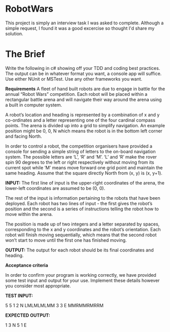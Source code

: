 RobotWars
=========

This project is simply an interview task I was asked to complete.  Although a simple request, I found it was a good excercise so thought I'd share my solution.

The Brief
=========

Write the following in c# showing off your TDD and coding best practices.
The output can be in whatever format you want, a console app will suffice.
Use either NUnit or MSTest. Use any other frameworks you want.

**Requirements**
A fleet of hand built robots are due to engage in battle for the annual “Robot Wars” competition. Each robot will be placed within a rectangular battle arena and will navigate their way around the arena using a built in computer system.

A robot’s location and heading is represented by a combination of x and y co-ordinates and a letter representing one of the four cardinal compass points. The arena is divided up into a grid to simplify navigation. An example position might be 0, 0, N which means the robot is in the bottom left corner and facing North.

In order to control a robot, the competition organisers have provided a console for sending a simple string of letters to the on-board navigation system. The possible letters are ‘L’, ‘R’ and ‘M’. ‘L’ and ‘R’ make the rover spin 90 degrees to the left or right respectively without moving from its current spot while ‘M’ means move forward one grid point and maintain the same heading. Assume that the square directly North from (x, y) is (x, y+1).

**INPUT:**
The first line of input is the upper-right coordinates of the arena, the lower-left coordinates are assumed to be (0, 0).

The rest of the input is information pertaining to the robots that have been deployed. Each robot has two lines of input - the first gives the robot’s position and the second is a series of instructions telling the robot how to move within the arena.

The position is made up of two integers and a letter separated by spaces, corresponding to the x and y coordinates and the robot’s orientation. Each robot will finish moving sequentially, which means that the second robot won’t start to move until the first one has finished moving.

**OUTPUT:**
The output for each robot should be its final coordinates and heading.


**Acceptance criteria**

In order to confirm your program is working correctly, we have provided some test input and output for your use. Implement these details however you consider most appropriate.

**TEST INPUT:**

5 5
1 2 N
LMLMLMLMM
3 3 E
MMRMMRMRRM

**EXPECTED OUTPUT:**

1 3 N
5 1 E
